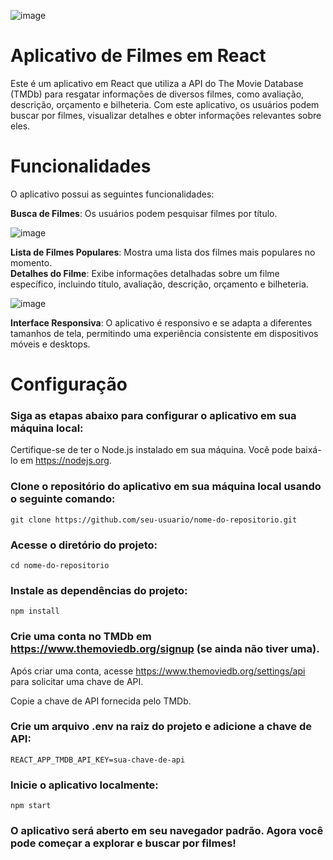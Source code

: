 ![image](https://github.com/MateusMaccos/FilmCatalog/assets/75508372/7d0d79b8-7298-4725-a5af-b464c033e30a)

# Aplicativo de Filmes em React
Este é um aplicativo em React que utiliza a API do The Movie Database (TMDb) para resgatar informações de diversos filmes, como avaliação, descrição, orçamento e bilheteria. Com este aplicativo, os usuários podem buscar por filmes, visualizar detalhes e obter informações relevantes sobre eles.

# Funcionalidades
O aplicativo possui as seguintes funcionalidades:

**Busca de Filmes**: Os usuários podem pesquisar filmes por título.

![image](https://github.com/MateusMaccos/FilmCatalog/assets/75508372/a24dae4f-ce6f-4c37-a75c-d2283021d685)

**Lista de Filmes Populares**: Mostra uma lista dos filmes mais populares no momento.<br/>
**Detalhes do Filme**: Exibe informações detalhadas sobre um filme específico, incluindo título, avaliação, descrição, orçamento e bilheteria.

![image](https://github.com/MateusMaccos/FilmCatalog/assets/75508372/3644eeb4-ba8b-4260-9b78-0c2705ad929a)

**Interface Responsiva**: O aplicativo é responsivo e se adapta a diferentes tamanhos de tela, permitindo uma experiência consistente em dispositivos móveis e desktops.
 
# Configuração
### Siga as etapas abaixo para configurar o aplicativo em sua máquina local:

Certifique-se de ter o Node.js instalado em sua máquina. Você pode baixá-lo em https://nodejs.org.

### Clone o repositório do aplicativo em sua máquina local usando o seguinte comando:

```git clone https://github.com/seu-usuario/nome-do-repositorio.git```

### Acesse o diretório do projeto:

```cd nome-do-repositorio```

### Instale as dependências do projeto:

```npm install```

### Crie uma conta no TMDb em https://www.themoviedb.org/signup (se ainda não tiver uma).

Após criar uma conta, acesse https://www.themoviedb.org/settings/api para solicitar uma chave de API.

Copie a chave de API fornecida pelo TMDb.

### Crie um arquivo .env na raiz do projeto e adicione a chave de API:

```REACT_APP_TMDB_API_KEY=sua-chave-de-api```

### Inicie o aplicativo localmente:

```npm start```

### O aplicativo será aberto em seu navegador padrão. Agora você pode começar a explorar e buscar por filmes!
